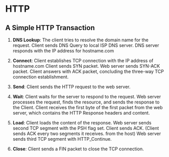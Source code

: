 # HTTP

## A Simple HTTP Transaction

1. **DNS Lookup**: The client tries to resolve the domain name for the request.
Client sends DNS Query to local ISP DNS server.
DNS server responds with the IP address for hostname.com

2. **Connect**: Client establishes TCP connection with the IP address of hostname.com
Client sends SYN packet.
Web server sends SYN-ACK packet.
Client answers with ACK packet, concluding the three-way TCP connection establishment.

3. **Send**: Client sends the HTTP request to the web server.

4. **Wait**: Client waits for the server to respond to the request.
Web server processes the request, finds the resource, and sends the response to the Client. Client receives the first byte of the first packet from the web server, which contains the HTTP Response headers and content.

5. **Load**: Client loads the content of the response.
Web server sends second TCP segment with the PSH flag set.
Client sends ACK. (Client sends ACK every two segments it receives. from the host)
Web server sends third TCP segment with HTTP_Continue.

6. **Close**: Client sends a FIN packet to close the TCP connection.


